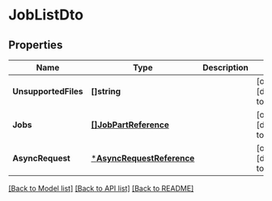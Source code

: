 # JobListDto

## Properties
Name | Type | Description | Notes
------------ | ------------- | ------------- | -------------
**UnsupportedFiles** | **[]string** |  | [optional] [default to null]
**Jobs** | [**[]JobPartReference**](JobPartReference.md) |  | [optional] [default to null]
**AsyncRequest** | [***AsyncRequestReference**](AsyncRequestReference.md) |  | [optional] [default to null]

[[Back to Model list]](../README.md#documentation-for-models) [[Back to API list]](../README.md#documentation-for-api-endpoints) [[Back to README]](../README.md)


